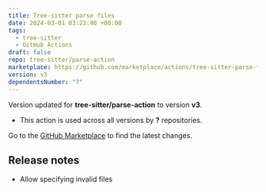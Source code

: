 ```yaml
---
title: Tree-sitter parse files
date: 2024-03-01 03:23:40 +00:00
tags:
  - tree-sitter
  - GitHub Actions
draft: false
repo: tree-sitter/parse-action
marketplace: https://github.com/marketplace/actions/tree-sitter-parse-files
version: v3
dependentsNumber: "?"
---
```



Version updated for **tree-sitter/parse-action** to version **v3**.
- This action is used across all versions by **?** repositories.

Go to the [GitHub Marketplace](https://github.com/marketplace/actions/tree-sitter-parse-files) to find the latest changes.

## Release notes

- Allow specifying invalid files
